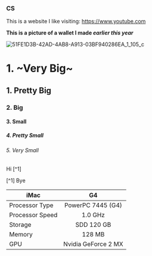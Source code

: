 ### CS

This is a website I like visiting: https://www.youtube.com

**This is a picture of a __wallet__ I made _earlier this year_**

![51FE1D3B-42AD-4AB8-A913-03BF940286EA_1_105_c](https://github.com/RiyadSaid/RiyadSaid/assets/156184703/218ce235-2737-4d01-8eae-4f1f4554e73a)

# 1. ~Very Big~
## 1. Pretty Big
### 2. Big
#### 3. Small
##### 4. Pretty Small
###### 5. Very Small

Hi [^1]

[^1] Bye

| iMac          | G4            |
| ------------- |:-------------:|
| Processor Type      | PowerPC 7445 (G4) |
| Processor Speed      | 1.0 GHz      |
| Storage | SDD 120 GB|
| Memory | 128 MB      |
| GPU | Nvidia GeForce 2 MX      |
